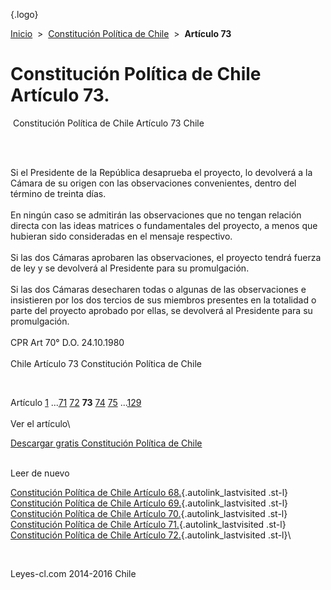 <div class="wrapper">

[](/index.htm){.logo}
<div class="breadcrumbs">

[Inicio](/index.htm)  &gt;  [Constitución Política de
Chile](/constitucion_politica_de_chile.htm "Constitución Política de Chile")
 &gt;  **Artículo 73**

</div>

<div class="middle">

<div class="container">

Constitución Política de Chile\
Artículo 73.
===============================

<div id="goser">

</div>

﻿
Constitución Política de Chile Artículo 73 Chile

\
﻿
<div id="squareAds">

</div>

<div id="statya">

Si el Presidente de la República desaprueba el proyecto, lo devolverá a
la Cámara de su origen con las observaciones convenientes, dentro del
término de treinta días.\
\
En ningún caso se admitirán las observaciones que no tengan relación
directa con las ideas matrices o fundamentales del proyecto, a menos que
hubieran sido consideradas en el mensaje respectivo.\
\
Si las dos Cámaras aprobaren las observaciones, el proyecto tendrá
fuerza de ley y se devolverá al Presidente para su promulgación.\
\
Si las dos Cámaras desecharen todas o algunas de las observaciones e
insistieren por los dos tercios de sus miembros presentes en la
totalidad o parte del proyecto aprobado por ellas, se devolverá al
Presidente para su promulgación.\
\
CPR Art 70° D.O. 24.10.1980\
\
Chile Artículo 73 Constitución Política de Chile

</div>

﻿
<div id="ads1">

</div>

<div class="breadstat">

Artículo
[1](/constitucion_politica_de_chile/1.htm) ...[71](/constitucion_politica_de_chile/71.htm) [72](/constitucion_politica_de_chile/72.htm) **73** [74](/constitucion_politica_de_chile/74.htm) [75](/constitucion_politica_de_chile/75.htm) ...[129](/constitucion_politica_de_chile/129.htm) \
\
Ver el artículo\

</div>

[Descargar gratis Constitución Política de
Chile](/constitucion_politica_de_chile/download.htm "Descargar gratis Constitución Política de Chile")
﻿
<div style="clear: left">

</div>

\
Leer de nuevo

[Constitución Política de Chile Artículo
68.](/constitucion_politica_de_chile/68.htm){.autolink_lastvisited
.st-l} [Constitución Política de Chile Artículo
69.](/constitucion_politica_de_chile/69.htm){.autolink_lastvisited
.st-l} [Constitución Política de Chile Artículo
70.](/constitucion_politica_de_chile/70.htm){.autolink_lastvisited
.st-l} [Constitución Política de Chile Artículo
71.](/constitucion_politica_de_chile/71.htm){.autolink_lastvisited
.st-l} [Constitución Política de Chile Artículo
72.](/constitucion_politica_de_chile/72.htm){.autolink_lastvisited
.st-l}\

</div>

﻿
<div id="LeftAds">

</div>

</div>

Leyes-cl.com 2014-2016 Chile

</div>
